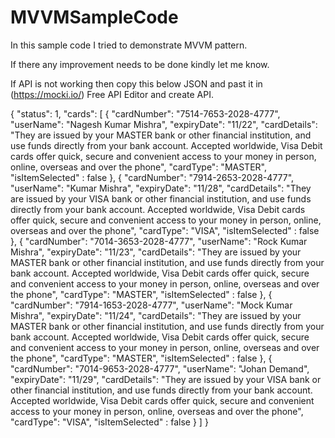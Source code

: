 # MVVMSampleCode

In this sample code I tried to demonstrate MVVM pattern. 

If there any improvement needs to be done kindly let me know. 

If API is not working then copy this below JSON and past it in (https://mocki.io/) Free API Editor and create API.
 

{
  "status": 1,
      "cards": [
        {
          "cardNumber": "7514-7653-2028-4777",
          "userName": "Nagesh Kumar Mishra",
          "expiryDate": "11/22",
          "cardDetails": "They are issued by your MASTER bank or other financial institution, and use funds directly from your bank account. Accepted worldwide, Visa Debit cards offer quick, secure and convenient access to your money in person, online, overseas and over the phone",
          "cardType": "MASTER",
          "isItemSelected" : false
        },
         {
          "cardNumber": "7914-2653-2028-4777",
          "userName": "Kumar Mishra",
          "expiryDate": "11/28",
          "cardDetails": "They are issued by your VISA bank or other financial institution, and use funds directly from your bank account. Accepted worldwide, Visa Debit cards offer quick, secure and convenient access to your money in person, online, overseas and over the phone",
          "cardType": "VISA",
          "isItemSelected" : false
        },
         {
          "cardNumber": "7014-3653-2028-4777",
          "userName": "Rock Kumar Mishra",
          "expiryDate": "11/23",
          "cardDetails": "They are issued by your MASTER bank or other financial institution, and use funds directly from your bank account. Accepted worldwide, Visa Debit cards offer quick, secure and convenient access to your money in person, online, overseas and over the phone",
          "cardType": "MASTER",
          "isItemSelected" : false
        },
         {
          "cardNumber": "7914-1653-2028-4777",
          "userName": "Mock Kumar Mishra",
          "expiryDate": "11/24",
          "cardDetails": "They are issued by your MASTER bank or other financial institution, and use funds directly from your bank account. Accepted worldwide, Visa Debit cards offer quick, secure and convenient access to your money in person, online, overseas and over the phone",
          "cardType": "MASTER",
          "isItemSelected" : false
        },
         {
          "cardNumber": "7014-9653-2028-4777",
          "userName": "Johan Demand",
          "expiryDate": "11/29",
          "cardDetails": "They are issued by your VISA bank or other financial institution, and use funds directly from your bank account. Accepted worldwide, Visa Debit cards offer quick, secure and convenient access to your money in person, online, overseas and over the phone",
          "cardType": "VISA",
          "isItemSelected" : false
        }
  ]
}
